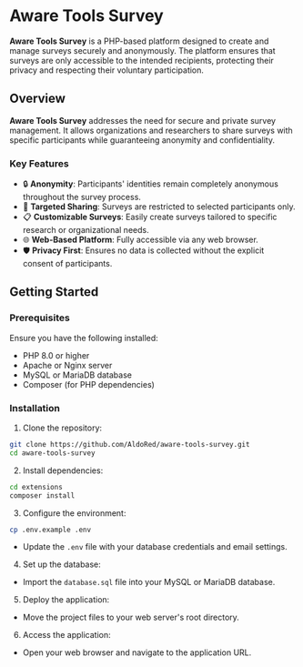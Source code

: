 # Aware Tools Survey

**Aware Tools Survey** is a PHP-based platform designed to create and manage surveys securely and anonymously. The platform ensures that surveys are only accessible to the intended recipients, protecting their privacy and respecting their voluntary participation.

## Overview

**Aware Tools Survey** addresses the need for secure and private survey management. It allows organizations and researchers to share surveys with specific participants while guaranteeing anonymity and confidentiality.

### Key Features

- 🔒 **Anonymity**: Participants' identities remain completely anonymous throughout the survey process.
- 👥 **Targeted Sharing**: Surveys are restricted to selected participants only.
- 📋 **Customizable Surveys**: Easily create surveys tailored to specific research or organizational needs.
- 🌐 **Web-Based Platform**: Fully accessible via any web browser.
- 🛡️ **Privacy First**: Ensures no data is collected without the explicit consent of participants.

## Getting Started

### Prerequisites

Ensure you have the following installed:

- PHP 8.0 or higher
- Apache or Nginx server
- MySQL or MariaDB database
- Composer (for PHP dependencies)

### Installation

1. Clone the repository:

```bash
git clone https://github.com/AldoRed/aware-tools-survey.git
cd aware-tools-survey
```

2. Install dependencies:

```bash
cd extensions
composer install
```

3. Configure the environment:

```bash
cp .env.example .env
```

- Update the `.env` file with your database credentials and email settings.

4. Set up the database:

- Import the `database.sql` file into your MySQL or MariaDB database.

5. Deploy the application:

- Move the project files to your web server's root directory.

6. Access the application:

- Open your web browser and navigate to the application URL.
